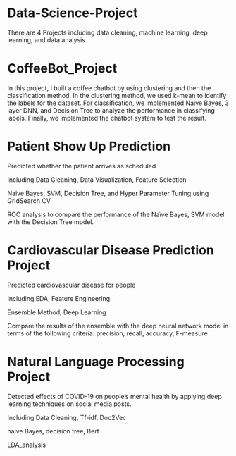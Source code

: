 # Data-Science-Project
There are 4 Projects including data cleaning, machine learning, deep learning, and data analysis.

# CoffeeBot_Project
In this project, I built a coffee chatbot by using clustering and then the classification method. In the clustering method, we used k-mean to identify the labels for the dataset. For classification, we implemented Naive Bayes, 3 layer DNN, and Decision Tree to analyze the performance in classifying labels. Finally, we implemented the chatbot system to test the result. 

# Patient Show Up Prediction
Predicted whether the patient arrives as scheduled

Including Data Cleaning, Data Visualization, Feature Selection

Naive Bayes, SVM, Decision Tree, and Hyper Parameter Tuning using GridSearch CV

ROC analysis to compare the performance of the Naïve Bayes, SVM model with the Decision Tree model.


# Cardiovascular Disease Prediction Project
Predicted cardiovascular disease for people

Including EDA, Feature Engineering

Ensemble Method, Deep Learning

Compare the results of the ensemble with the deep neural network model in terms of the following criteria:
precision, recall, accuracy, F-measure

# Natural Language Processing Project
Detected effects of COVID-19 on people’s mental health by applying deep learning techniques on social media posts.

Including Data Cleaning, Tf-idf, Doc2Vec

naive Bayes, decision tree, Bert

LDA_analysis 

